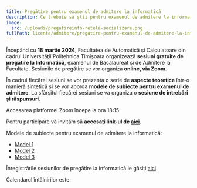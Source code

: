 ```yaml
---
title: Pregătire pentru examenul de admitere la informatică
description: Ce trebuie să știi pentru examenul de admitere la informatică.
image:
  src: /uploads/pregatireinfo-retele-socializare.png
fullPath: licenta/admitere/pregatire-pentru-examenul-de-admitere-la-informatica
---
```

Începând cu **18 martie 2024**, Facultatea de Automatică și Calculatoare din cadrul Universității Politehnica Timișoara organizează **sesiuni gratuite de pregatire la Informatică**, examenul de Bacalaureat și de Admitere la Facultate. Sesiunile de pregătire se vor organiza **online, via Zoom**.

În cadrul fiecărei sesiuni se vor prezenta o serie de **aspecte teoretice** într-o manieră sintetică și se vor aborda **modele de subiecte pentru examenul de admitere**. La sfârșitul fiecărei sesiuni se va organiza o **sesiune de întrebări și răspunsuri**.

Accesarea platformei Zoom începe la ora 18:15.

Pentru participare vă invităm să **accesați link-ul de [aici](https://upt-ro.zoom.us/j/91880578707?pwd=OTFrUU9ZVE9uUmI4c3F2Ylh2eEhUdz09)**.

Modele de subiecte pentru examenul de admitere la informatică: 

* [Model 1](https://admitere.ac.upt.ro/uploads/model-subiect-informatica-ac.pdf)
* [Model 2](https://admitere.ac.upt.ro/uploads/upt-admitere2024-model2.pdf)
* [Model 3](https://admitere.ac.upt.ro/uploads/adm2024-model3.pdf)

Înregistrările sesiunilor de pregătire la informatică le găsiți [aici](https://www.youtube.com/watch?v=bUVpkto3V7M&list=PLVnzOXfytm7OnTNKemm7AxhA-0nLQzR2y).

Calendarul întâlnirilor este:

<Timeline slug="sesiuni-de-pregătire-online-la-informatică"></Timeline>